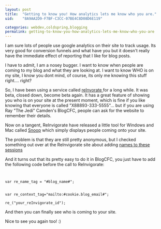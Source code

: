 ```yaml
---
layout: post
title:  "Getting to know you! How analytics lets me know who you are."
uid:	"8A9AA2D9-F7BF-C3CC-07BE4C8D08D6E119"

categories: webdev,coldspring,blogging
permalink: getting-to-know-you-how-analytics-lets-me-know-who-you-are
---
```

I am sure lots of people use google analytics on their site to track usage. Its very good for conversion funnels and what have you but it doesn't really have the immediate effect of reporting that I like for blog posts. 

I have to admit, I am a nosey bugger. I want to know when people are coming to my blog and what they are looking at. I want to know WHO is on my site, I know you dont mind, of course, its only me knowing this stuff right.... right?

So, I have been using a service called <a href="http://report.reinvigorate.net/">reInvorate </a> for a long while. It was beta, closed down, become beta again. It has a great feature of showing you who is on your site at the present moment, which is fine if you like knowing that everyone is called "X88893-333-5555"... but if you are using Ray "The Jedi" Camden's BlogCFC, people can ask for the website to remember their details.  

Now on a tangent, ReInvigorate have released a little tool for Windows and Mac called <a href="http://report.reinvigorate.net/snoop">Snoop</a> which simply displays people coming onto your site. 

The problem is that they are still pretty anonymous, but I checked something out over at the ReInvigorate site about adding <a href="http://report.reinvigorate.net/name_tags">names to these sessions </a>

And it turns out that its pretty easy to do it in BlogCFC, you just have to add the following code before the call to ReInvigorate:

<code>
<cfif isDefined("cookie.blog_name")>
var re_name_tag = "#blog_name#";
</cfif>
<cfif isDefined("cookie.blog_email")>
var re_context_tag="mailto:#cookie.blog_email#";
</cfif>
re_("your_reInvigorate_id");
</code>

And then you can finally see who is coming to your site.

Nice to see you again too! :)
